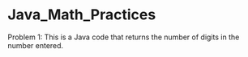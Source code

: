 # Java_Math_Practices
Problem 1:
This is a Java code that returns the number of digits in the number entered.
